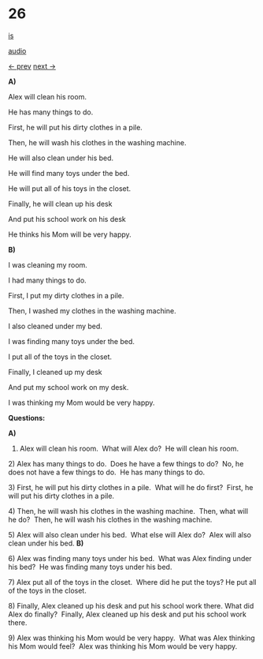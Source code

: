 # 26

[is](../is/story_26.md)

[audio](../audio/story_26.mp3)

[← prev](../en/story_25.md)
[next →](../en/story_27.md)

**A)**

Alex will clean his room.

He has many things to do.

First, he will put his dirty clothes in a pile.

Then, he will wash his clothes in the washing machine.

He will also clean under his bed.

He will find many toys under the bed.

He will put all of his toys in the closet.

Finally, he will clean up his desk

And put his school work on his desk

He thinks his Mom will be very happy.

**B)**

I was cleaning my room.

I had many things to do.

First, I put my dirty clothes in a pile.

Then, I washed my clothes in the washing machine.

I also cleaned under my bed.

I was finding many toys under the bed.

I put all of the toys in the closet.

Finally, I cleaned up my desk

And put my school work on my desk.

I was thinking my Mom would be very happy.

**Questions:**

**A)**
1) Alex will clean his room.  What will Alex do?  He will clean his
room.

2\) Alex has many things to do.  Does he have a few things to do?  No,
he does not have a few things to do.  He has many things to do.

3\) First, he will put his dirty clothes in a pile.  What will he do
first?  First, he will put his dirty clothes in a pile.

4\) Then, he will wash his clothes in the washing machine.  Then, what
will he do?  Then, he will wash his clothes in the washing machine.

5\) Alex will also clean under his bed.  What else will Alex do?  Alex
will also clean under his bed.
**B)**

6\) Alex was finding many toys under his bed.  What was Alex finding
under his bed?  He was finding many toys under his bed.

7\) Alex put all of the toys in the closet.  Where did he put the toys?
He put all of the toys in the closet.

8\) Finally, Alex cleaned up his desk and put his school work there.
What did Alex do finally?  Finally, Alex cleaned up his desk and put
his school work there.

9\) Alex was thinking his Mom would be very happy.  What was Alex
thinking his Mom would feel?  Alex was thinking his Mom would be very
happy.

